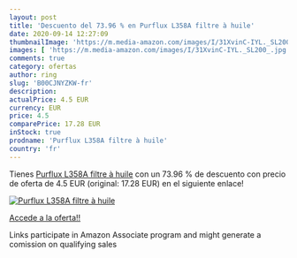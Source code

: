 ```yaml
---
layout: post
title: 'Descuento del 73.96 % en Purflux L358A filtre à huile'
date: 2020-09-14 12:27:09
thumbnailImage: 'https://m.media-amazon.com/images/I/31XvinC-IYL._SL200_.jpg'
images: [ 'https://m.media-amazon.com/images/I/31XvinC-IYL._SL200_.jpg' ]
comments: true
category: ofertas
author: ring
slug: 'B00CJNYZKW-fr'
description:
actualPrice: 4.5 EUR
currency: EUR
price: 4.5
comparePrice: 17.28 EUR
inStock: true
prodname: 'Purflux L358A filtre à huile'
country: 'fr'
---
```


Tienes [Purflux L358A filtre à huile](https://www.amazon.fr/dp/B00CJNYZKW/?tag=tolees0d-21) con un 73.96 % de descuento con precio de oferta de 4.5 EUR (original: 17.28 EUR) en el siguiente enlace!

[![Purflux L358A filtre à huile](https://m.media-amazon.com/images/I/31XvinC-IYL._SL200_.jpg)](https://www.amazon.fr/dp/B00CJNYZKW/?tag=tolees0d-21)

[Accede a la oferta!!](https://www.amazon.fr/dp/B00CJNYZKW/?tag=tolees0d-21)

Links participate in Amazon Associate program and might generate a comission on qualifying sales


